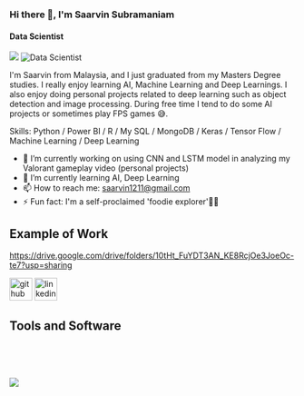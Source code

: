 ### Hi there 👋, I'm Saarvin Subramaniam
#### Data Scientist
![](https://komarev.com/ghpvc/?username=Saarvin97)
![Data Scientist](https://static.vecteezy.com/system/resources/previews/008/903/061/non_2x/data-science-banner-concept-has-7-steps-to-analyze-such-as-big-data-classification-analyze-statistics-solving-decision-and-knowledge-to-to-extract-knowledge-from-structured-and-unstructured-data-vector.jpg)

I'm Saarvin from Malaysia, and I just graduated from my Masters Degree studies. I really enjoy learning AI, Machine Learning and Deep Learnings. I also enjoy doing personal projects related to deep learning such as object detection and image processing. During free time I tend to do some AI projects or sometimes play FPS games  :sweat_smile:.

Skills: Python / Power BI / R / My SQL / MongoDB /  Keras / Tensor Flow / Machine Learning / Deep Learning

- 🔭 I’m currently working on using CNN and LSTM model in analyzing my Valorant gameplay video (personal projects) 
- 🌱 I’m currently learning AI, Deep Learning 
- 📫 How to reach me: saarvin1211@gmail.com  
- ⚡ Fun fact: I'm a self-proclaimed 'foodie explorer':pizza::pizza:

## Example of Work
https://drive.google.com/drive/folders/10tHt_FuYDT3AN_KE8RcjOe3JoeOc-te7?usp=sharing


[<img src='https://cdn.jsdelivr.net/npm/simple-icons@3.0.1/icons/github.svg' alt='github' height='40'>](https://github.com/Saarvin97)  [<img src='https://cdn.jsdelivr.net/npm/simple-icons@3.0.1/icons/linkedin.svg' alt='linkedin' height='40'>](https://www.linkedin.com/in/saarvin-subramaniam-506601109/)  

## Tools and Software

</p>        
<!--- stats (end) -->


<!--h1 without bottom border-->
<div id="user-content-toc">
  <ul align="left">
    <summary><h2 style="display: inline-block"></h2></summary>
  </ul>
</div>
<!--tech stack icons-->
<p align="left">
  <a href="https://skillicons.dev">
    <img src="https://skillicons.dev/icons?i=github,mongodb,mysql,matlab,py,r,tensorflow,vscode&perline=14" />
  </a>
</p>


